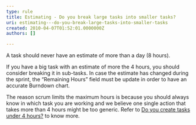 ```yaml
---
type: rule
title: Estimating - Do you break large tasks into smaller tasks?
uri: estimating---do-you-break-large-tasks-into-smaller-tasks
created: 2010-04-07T01:52:01.0000000Z
authors: []

---
```




<span class='intro'> A task should never have an estimate of more than a day (8 hours). 
 </span>


  <p>If you have a big task with an estimate of more the 4 hours, you should consider breaking it in sub-tasks. In case the estimate has changed during the sprint, the “Remaining Hours” field must be update in order to have an accurate Burndown chart.</p>
<p>The reason scrum limits the maximum hours is because you should always know in which task you are working and we believe one single action that takes more than 4 hours might be too generic. Refer to&#160;<a shape="rect" href="/Management/RulesToBetterProjectManagement/Pages/TaskUnderFourHours.aspx">Do you create tasks under 4 hours?</a>&#160;to know more.</p>



